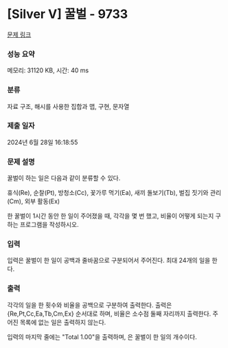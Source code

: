 # [Silver V] 꿀벌 - 9733 

[문제 링크](https://www.acmicpc.net/problem/9733) 

### 성능 요약

메모리: 31120 KB, 시간: 40 ms

### 분류

자료 구조, 해시를 사용한 집합과 맵, 구현, 문자열

### 제출 일자

2024년 6월 28일 16:18:55

### 문제 설명

<p>꿀벌이 하는 일은 다음과 같이 분류할 수 있다.</p>

<p>휴식(Re), 순찰(Pt), 방청소(Cc), 꽃가루 먹기(Ea), 새끼 돌보기(Tb), 벌집 짓기와 관리(Cm), 외부 활동(Ex)</p>

<p>한 꿀벌이 1시간 동안 한 일이 주어졌을 때, 각각을 몇 번 했고, 비율이 어떻게 되는지 구하는 프로그램을 작성하시오.</p>

### 입력 

 <p>입력은 꿀벌이 한 일이 공백과 줄바꿈으로 구분되어서 주어진다. 최대 24개의 일을 한다.</p>

### 출력 

 <p>각각의 일을 한 횟수와 비율을 공백으로 구분하여 출력한다. 출력은 {Re,Pt,Cc,Ea,Tb,Cm,Ex} 순서대로 하며, 비율은 소수점 둘째 자리까지 출력한다. 주어진 목록에 없는 일은 출력하지 않는다.</p>

<p>입력의 마지막 줄에는 "Total <total> 1.00"을 출력하며, <total>은 꿀벌이 한 일의 개수이다.</p>

